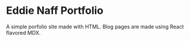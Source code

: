 # Eddie Naff Portfolio

A simple porfolio site made with HTML. Blog pages are made using React flavored MDX.
